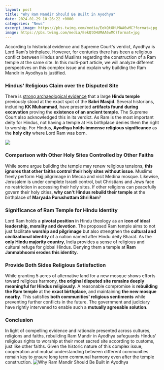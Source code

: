 ```yaml
---
layout: post
title: "Why Ram Mandir Should Be Built in Ayodhya"
date: 2024-01-29 10:26:22 +0000
categories: "News"
excerpt_image: https://pbs.twimg.com/media/EekQtOHUMAA6wMC?format=jpg
image: https://pbs.twimg.com/media/EekQtOHUMAA6wMC?format=jpg
---
```


According to historical evidence and Supreme Court's verdict, Ayodhya is Lord Ram's birthplace. However, for centuries there has been a religious conflict between Hindus and Muslims regarding the construction of a Ram temple at the same site. In this multi-part article, we will analyze different perspectives on this complex issue and explain why building the Ram Mandir in Ayodhya is justified.
### Hindus' Religious Claim over the Disputed Site  
There is [strong archaeological evidence](https://store.fi.io.vn/chihuahua-christmas-quote-cartoon-chihuahua4050-t-shirt) that a large **Hindu temple** previously stood at the exact spot of the **Babri Masjid**. Several historians, including **KK Muhammad**, have presented **artifacts found during excavation** proving the **existence of an ancient temple**. The Supreme Court also acknowledged this in its verdict. As Ram is the most important deity for Hindus, not having a temple at His birthplace denies them the right to worship. For Hindus, **Ayodhya holds immense religious significance** as the **holy city** where Lord Ram was born.

![](https://images.assettype.com/swarajya/2020-08/2d9090ae-79e3-46b7-a65a-e35f1a9fe691/WhatsApp_Image_2020_08_04_at_21_08_38.jpeg?w=1200&amp;auto=format%2Ccompress)
### Comparison with Other Holy Sites Controlled by Other Faiths
While some argue building the temple may renew religious tensions, **this ignores that other faiths control their holy sites without issue**. Muslims freely perform Hajj pilgrimage in Mecca and visit Medina mosque. Likewise, Jerusalem is under complete Israeli control, but Christians and Jews face no restriction in accessing their holy sites. If other religions can peacefully govern their holy cities, **why can't Hindus rebuild their temple** at the birthplace of **Maryada Purushottam Shri Ram**? 
### Significance of Ram Temple for Hindu Identity
Lord Ram holds a **pivotal position** in Hindu theology as an **icon of ideal leadership, morality and devotion**. The proposed Ram temple aims to not just facilitate **worship and pilgrimage** but also strengthen the **cultural and civilizational identity** of a nation named after Hindu deity Bharat. As the **only Hindu majority country**, India provides a sense of religious and cultural refuge for global Hindus. Denying them a temple at **Ram Janmabhoomi erodes this identity.**
### Provide Both Sides Religious Satisfaction 
While granting 5 acres of alternative land for a new mosque shows efforts toward religious harmony, **the original disputed site remains deeply meaningful for Hindus religiously**. A reasonable compromise is **rebuilding the Ram temple** at the **exact birthplace**, and maintaining **the new mosque nearby**. This satisfies **both communities' religious sentiments** while preventing further conflicts in the future. The government and judiciary have rightly intervened to enable such a **mutually agreeable solution**.
### Conclusion
In light of compelling evidence and rationale presented across cultures, religions and faiths, rebuilding Ram Mandir in Ayodhya safeguards Hindus' religious rights to worship at their most sacred site according to customs, just like other faiths. Given the historic nature of this complex issue, cooperation and mutual understanding between different communities remain key to ensure long term communal harmony even after the temple construction.
![Why Ram Mandir Should Be Built in Ayodhya](https://pbs.twimg.com/media/EekQtOHUMAA6wMC?format=jpg)